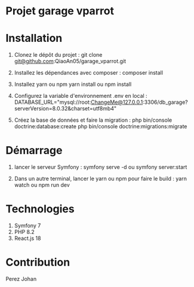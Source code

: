 # Projet garage vparrot

# Installation

1. Clonez le dépôt du projet :
git clone git@github.com:QiaoAn05/garage_vparrot.git

2. Installez les dépendances avec composer :
composer install

3. Installez yarn ou npm
yarn install ou npm install

4. Configurez la variable d'environnement .env en local :
DATABASE_URL="mysql://root:ChangeMe@127.0.0.1:3306/db_garage?serverVersion=8.0.32&charset=utf8mb4"

5. Créez la base de données et faire la migration :
php bin/console doctrine:database:create
php bin/console doctrine:migrations:migrate

# Démarrage

1. lancer le serveur Symfony :
symfony serve -d ou symfony server:start

2. Dans un autre terminal, lancer le yarn ou npm pour faire le build :
yarn watch ou npm run dev

# Technologies
1. Symfony 7
2. PHP 8.2
3. React.js 18

# Contribution
Perez Johan

